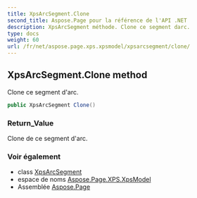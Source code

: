 ```yaml
---
title: XpsArcSegment.Clone
second_title: Aspose.Page pour la référence de l'API .NET
description: XpsArcSegment méthode. Clone ce segment darc.
type: docs
weight: 60
url: /fr/net/aspose.page.xps.xpsmodel/xpsarcsegment/clone/
---
```

## XpsArcSegment.Clone method

Clone ce segment d'arc.

```csharp
public XpsArcSegment Clone()
```

### Return_Value

Clone de ce segment d'arc.

### Voir également

* class [XpsArcSegment](../)
* espace de noms [Aspose.Page.XPS.XpsModel](../../xpsarcsegment/)
* Assemblée [Aspose.Page](../../../)



